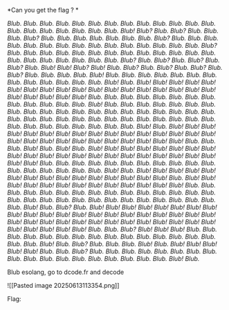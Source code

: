*Can you get the flag ? *

*Blub. Blub. Blub. Blub. Blub. Blub. Blub. Blub. Blub. Blub. Blub. Blub. Blub. Blub. Blub. Blub. Blub. Blub. Blub. Blub. Blub! Blub? Blub. Blub? Blub. Blub. Blub. Blub? Blub. Blub. Blub. Blub. Blub. Blub. Blub. Blub? Blub. Blub. Blub. Blub. Blub. Blub. Blub. Blub. Blub. Blub. Blub. Blub. Blub. Blub. Blub. Blub? Blub. Blub. Blub. Blub. Blub. Blub. Blub. Blub. Blub. Blub. Blub. Blub. Blub. Blub. Blub. Blub. Blub. Blub. Blub. Blub. Blub? Blub. Blub? Blub. Blub? Blub. Blub? Blub. Blub! Blub! Blub? Blub! Blub. Blub? Blub. Blub? Blub. Blub? Blub. Blub? Blub. Blub. Blub. Blub. Blub! Blub. Blub. Blub. Blub. Blub. Blub. Blub. Blub. Blub. Blub. Blub. Blub. Blub. Blub! Blub. Blub! Blub! Blub! Blub! Blub! Blub! Blub! Blub! Blub! Blub! Blub! Blub! Blub! Blub! Blub! Blub! Blub! Blub! Blub! Blub! Blub! Blub! Blub! Blub. Blub. Blub. Blub. Blub. Blub. Blub. Blub. Blub. Blub. Blub. Blub. Blub. Blub! Blub. Blub. Blub. Blub. Blub. Blub. Blub. Blub. Blub. Blub. Blub. Blub. Blub. Blub. Blub. Blub. Blub. Blub. Blub. Blub. Blub. Blub. Blub. Blub. Blub. Blub. Blub. Blub. Blub. Blub. Blub. Blub. Blub. Blub. Blub. Blub. Blub. Blub. Blub. Blub. Blub. Blub! Blub. Blub! Blub! Blub! Blub! Blub! Blub! Blub! Blub! Blub! Blub! Blub! Blub! Blub! Blub! Blub! Blub! Blub! Blub! Blub! Blub! Blub! Blub! Blub! Blub! Blub! Blub! Blub! Blub. Blub. Blub. Blub! Blub. Blub! Blub. Blub! Blub! Blub! Blub! Blub! Blub! Blub! Blub! Blub! Blub! Blub! Blub! Blub! Blub! Blub! Blub! Blub! Blub! Blub! Blub! Blub! Blub! Blub! Blub. Blub. Blub. Blub. Blub. Blub. Blub. Blub. Blub. Blub. Blub. Blub. Blub. Blub. Blub. Blub. Blub. Blub! Blub. Blub! Blub! Blub! Blub! Blub! Blub! Blub! Blub! Blub! Blub! Blub! Blub! Blub! Blub! Blub! Blub. Blub! Blub! Blub! Blub! Blub! Blub! Blub! Blub! Blub! Blub! Blub! Blub! Blub! Blub. Blub. Blub. Blub. Blub. Blub. Blub. Blub. Blub. Blub. Blub. Blub. Blub. Blub. Blub. Blub. Blub. Blub. Blub. Blub. Blub. Blub. Blub. Blub. Blub. Blub. Blub. Blub. Blub. Blub! Blub. Blub? Blub. Blub! Blub! Blub! Blub! Blub! Blub! Blub! Blub! Blub! Blub! Blub! Blub! Blub! Blub! Blub! Blub! Blub! Blub! Blub! Blub! Blub! Blub! Blub! Blub! Blub! Blub! Blub! Blub! Blub! Blub! Blub! Blub! Blub! Blub! Blub! Blub! Blub! Blub! Blub! Blub. Blub. Blub? Blub! Blub! Blub! Blub. Blub. Blub. Blub. Blub. Blub. Blub. Blub. Blub. Blub. Blub. Blub. Blub. Blub. Blub. Blub. Blub. Blub! Blub. Blub? Blub. Blub. Blub. Blub! Blub. Blub! Blub! Blub! Blub! Blub! Blub. Blub. Blub? Blub. Blub. Blub. Blub. Blub. Blub. Blub. Blub. Blub. Blub. Blub. Blub. Blub. Blub. Blub. Blub. Blub. Blub. Blub! Blub.*

Blub esolang, go to dcode.fr and decode

![[Pasted image 20250613113354.png]]

Flag:
